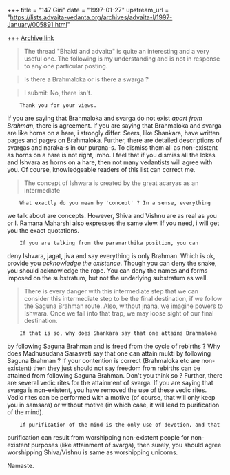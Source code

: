 +++
title = "147 Giri"
date = "1997-01-27"
upstream_url = "https://lists.advaita-vedanta.org/archives/advaita-l/1997-January/005891.html"

+++
[Archive link](https://lists.advaita-vedanta.org/archives/advaita-l/1997-January/005891.html)

>The thread "Bhakti and advaita" is quite an interesting and a very useful
>one.  The following is my understanding and is not in response to any one
>particular posting.

>Is there a Brahmaloka or is there a swarga ?

>I submit: No, there isn't.

        Thank you for your views.

If you are saying that Brahmaloka and svarga do not exist *apart from
Brahman*, there is agreement.  If you are saying that Brahmaloka and
svarga are like horns on a hare, i strongly differ. Seers, like Shankara,
have written pages and pages on Brahmaloka. Further, there are detailed
descriptions of svargas and naraka-s in our purana-s. To dismiss them all
as non-existent as horns on a hare is not right, imho. I feel that if you
dismiss all the lokas and Ishvara as horns on a hare, then not many
vedantists will agree with you. Of course, knowledgeable readers of this
list can correct me.

>The concept of Ishwara is created by the great acaryas as an intermediate

        What exactly do you mean by 'concept' ? In a sense, everything
we talk about are concepts. However, Shiva and Vishnu are as real as
you or I. Ramana Maharshi also expresses the same view. If you need, i
will get you the exact quotations.

        If you are talking from the paramarthika position, you can
deny Ishvara, jagat, jiva and say everything is only Brahman. Which is
ok, provide you *acknowledge the existence*. Though you can deny the
snake, you should acknowledge the rope. You can deny the names and forms
imposed on the substratum, but not the underlying substratum as well.

> There is every danger with this
>intermediate step that we can consider this intermediate step to be the
>final destination, if we follow the Saguna Brahman route. Also, without
>jnana, we imagine powers to Ishwara. Once we fall into that trap, we may
>loose sight of our final destination.

        If that is so, why does Shankara say that one attains Brahmaloka
by following Saguna Brahman and is freed from the cycle of rebirths ? Why
does Madhusudana Sarasvati say that one can attain mukti by following
Saguna Brahman ? If your contention is correct (Brahmaloka etc are non-
existent) then they just should not say freedom from rebirths can be
attained from following Saguna Brahman. Don't you think so ? Further,
there are several vedic rites for the attainment of svarga. If you are
saying that svarga is non-existent, you have removed the use of these vedic
rites. Vedic rites can be performed with a motive (of course, that will only
keep you in samsara) or without motive (in which case, it will lead to
purification of the mind).

        If purification of the mind is the only use of devotion, and that
purification can result from worshipping non-existent people for
non-existent purposes (like attainment of svarga), then surely, you should
agree worshipping Shiva/Vishnu is same as worshipping unicorns.

Namaste.

